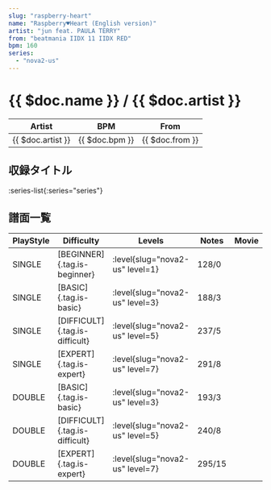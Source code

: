 ```yaml
---
slug: "raspberry-heart"
name: "Raspberry♥Heart (English version)"
artist: "jun feat. PAULA TERRY"
from: "beatmania IIDX 11 IIDX RED"
bpm: 160
series:
  - "nova2-us"
---
```


# {{ $doc.name }} / {{ $doc.artist }}

|Artist|BPM|From|
|------|---|----|
|{{ $doc.artist }}|{{ $doc.bpm }}|{{ $doc.from }}|

## 収録タイトル

:series-list{:series="series"}

## 譜面一覧

|PlayStyle|Difficulty|Levels|Notes|Movie|
|---------|----------|------|-----|-----|
|SINGLE|[BEGINNER]{.tag.is-beginner}|<div class="field is-grouped is-grouped-multiline">:level{slug="nova2-us" level=1}</div>|128/0||
|SINGLE|[BASIC]{.tag.is-basic}|<div class="field is-grouped is-grouped-multiline">:level{slug="nova2-us" level=3}</div>|188/3||
|SINGLE|[DIFFICULT]{.tag.is-difficult}|<div class="field is-grouped is-grouped-multiline">:level{slug="nova2-us" level=5}</div>|237/5||
|SINGLE|[EXPERT]{.tag.is-expert}|<div class="field is-grouped is-grouped-multiline">:level{slug="nova2-us" level=7}</div>|291/8||
|DOUBLE|[BASIC]{.tag.is-basic}|<div class="field is-grouped is-grouped-multiline">:level{slug="nova2-us" level=3}</div>|193/3||
|DOUBLE|[DIFFICULT]{.tag.is-difficult}|<div class="field is-grouped is-grouped-multiline">:level{slug="nova2-us" level=5}</div>|240/8||
|DOUBLE|[EXPERT]{.tag.is-expert}|<div class="field is-grouped is-grouped-multiline">:level{slug="nova2-us" level=7}</div>|295/15||
